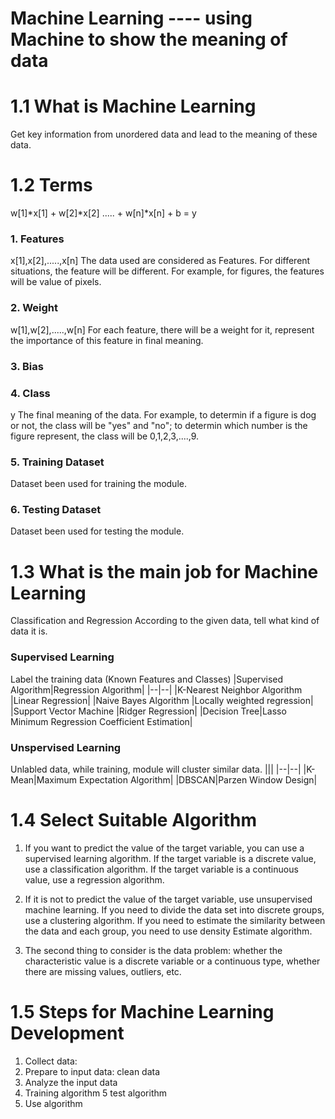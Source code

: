 # Machine Learning ---- using Machine to show the meaning of data

# 1.1 What is Machine Learning
Get key information from unordered data and lead to the meaning of these data.

# 1.2 Terms

w[1]\*x[1] + w[2]\*x[2] ..... + w[n]\*x[n] + b = y

### 1. Features
  x[1],x[2],.....,x[n]
  The data used are considered as Features. For different situations, the feature will be different.
  For example, for figures, the features will be value of pixels. 
### 2. Weight
  w[1],w[2],.....,w[n]
  For each feature, there will be a weight for it, represent the importance of this feature in final meaning.
### 3. Bias
### 4. Class
  y
  The final meaning of the data.
  For example, to determin if a figure is dog or not, the class will be "yes" and "no"; to determin which number is the figure represent, the class will be 0,1,2,3,....,9. 
### 5. Training Dataset
  Dataset been used for training the module.
### 6. Testing Dataset
  Dataset been used for testing the module.

# 1.3 What is the main job for Machine Learning
  Classification and Regression
  According to the given data, tell what kind of data it is.
### Supervised Learning
  Label the training data (Known Features and Classes)
  |Supervised Algorithm|Regression Algorithm|
  |--|--|
  |K-Nearest Neighbor Algorithm |Linear Regression|
  |Naive Bayes Algorithm |Locally weighted regression|
  |Support Vector Machine |Ridger Regression|
  |Decision Tree|Lasso Minimum Regression Coefficient Estimation|
### Unspervised Learning
  Unlabled data, while training, module will cluster similar data.
  |||
  |--|--|
  |K-Mean|Maximum Expectation Algorithm|
  |DBSCAN|Parzen Window Design|
  
# 1.4 Select Suitable Algorithm
1. If you want to predict the value of the target variable, you can use a supervised learning algorithm. If the target variable is a discrete value, use a classification algorithm. If the target variable is a continuous value, use a regression algorithm.

2. If it is not to predict the value of the target variable, use unsupervised machine learning. If you need to divide the data set into discrete groups, use a clustering algorithm. If you need to estimate the similarity between the data and each group, you need to use density Estimate algorithm.

3. The second thing to consider is the data problem: whether the characteristic value is a discrete variable or a continuous type, whether there are missing values, outliers, etc.

# 1.5 Steps for Machine Learning Development
1. Collect data:
2. Prepare to input data: clean data
3. Analyze the input data
4. Training algorithm
5 test algorithm
6. Use algorithm 
